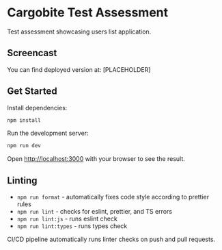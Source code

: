 # Cargobite Test Assessment

Test assessment showcasing users list application.

## Screencast

You can find deployed version at: [PLACEHOLDER]

## Get Started

Install dependencies:

```bash
npm install
```

Run the development server:

```bash
npm run dev
```

Open [http://localhost:3000](http://localhost:3000) with your browser to see the result.

## Linting

- `npm run format` - automatically fixes code style according to prettier rules
- `npm run lint` - checks for eslint, prettier, and TS errors
- `npm run lint:js` - runs eslint check
- `npm run lint:types` - runs types check

CI/CD pipeline automatically runs linter checks on push and pull requests.
